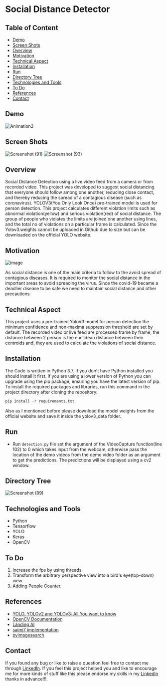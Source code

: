 # Social Distance Detector
## Table of Content
- [Demo](#demo)
- [Screen Shots](#screen-shots)
- [Overview](#overview)
- [Motivation](#motivation)
- [Technical Aspect](#technical-aspect)
- [Installation](#installation)
- [Run](#run)
- [Directory Tree](#directory-tree)
- [Technologies and Tools](#technologies-and-tools)
- [To Do](#to-do)
- [References](#references)
- [Contact](#contact)
## Demo
![Animation2](https://user-images.githubusercontent.com/49152921/119293269-b17bbb80-bc6f-11eb-9682-00c1cfca4349.gif)

## Screen Shots
![Screenshot (91)](https://user-images.githubusercontent.com/49152921/119273107-f8918e80-bc26-11eb-8e6a-a838ea887534.png)
![Screenshot (93)](https://user-images.githubusercontent.com/49152921/119273169-3f7f8400-bc27-11eb-98d0-581d88e7f37f.png)

## Overview
Social Distance Detection using a live video feed from a camera or from recorded video. This project was developed to suggest social distancing that everyone should follow among one another, reducing close contact, and thereby reducing the spread of a contagious disease (such as coronavirus). YOLOV3(You Only Look Once) pre-trained model is used for person detection. This project calculates different violation limits such as abnormal violation(yellow) and serious violation(red) of social distance. The group of people who violates the limits are joined one another using lines, and the total no of violations on a particular frame is calculated. Since the Yolov3.weights cannot be uploaded in Github due to size but can be downloaded on the official YOLO website.
## Motivation
![image](https://user-images.githubusercontent.com/49152921/119272523-f7ab2d80-bc23-11eb-9931-8ab95556544b.png)

As social distance is one of the main criteria to follow to the avoid spread of contagious diseases. It is required to monitor the social distance in the important areas to avoid spreading the virus. Since the covid-19 became a deadlier disease to be safe we need to maintain social distance and other precautions.
## Technical Aspect
This project uses a pre-trained YoloV3 model for person detection the minimum confidence and non-maxima suppression threshold are set by default. The recorded video or live feed are processed frame by frame, the distance between 2 person is the euclidean distance between their centroids and, they are used to calculate the violations of social distance. 
## Installation
The Code is written in Python 3.7. If you don't have Python installed you should install it first. If you are using a lower version of Python you can upgrade using the pip package, ensuring you have the latest version of pip. To install the required packages and libraries, run this command in the project directory after cloning the repository:
```python
pip install -r requirements.txt
```
Also as I mentioned before please download the model weights from the official website and save it inside the yolov3_data folder.
## Run
- Run ```detection.py``` file set the argument of the VideoCapture function(line 102) to 0 which takes input from the webcam, otherwise pass the location of the demo videos from the demo video folder as an argument to get the predictions. The predictions will be displayed using a cv2 window.
## Directory Tree
![Screenshot (89)](https://user-images.githubusercontent.com/49152921/119271834-edd3fb00-bc20-11eb-9d8b-43231ff6d7ff.png)

## Technologies and Tools
- Python
- Tensorflow
- YOLO
- Keras
- OpenCV
## To Do
1. Increase the fps by using threads.
2. Transform the arbitrary perspective view into a bird's eye(top-down) view.
3. Adding People Counter.
## References
- [YOLO, YOLOv2 and YOLOv3: All You want to know](https://amrokamal-47691.medium.com/yolo-yolov2-and-yolov3-all-you-want-to-know-7e3e92dc4899#:~:text=YOLOv3%20uses%20a%20new%20network,has%20some%20short%20cut%20connections.&text=After%20training%20on%20classification%20the,is%20removed%20from%20Darknet%2D53.)
- [OpenCV Documentation](https://docs.opencv.org/3.4/db/d30/classcv_1_1dnn_1_1Net.html#a5e74adacffd6aa53d56046581de7fcbd)
- [Landing AI](https://landing.ai/landing-ai-creates-an-ai-tool-to-help-customers-monitor-social-distancing-in-the-workplace/)
- [saimj7 implementation](https://github.com/saimj7/Social-Distancing-Detection-in-Real-Time)
- [pyimagesearch](https://www.pyimagesearch.com/2020/06/01/opencv-social-distancing-detector/)
## Contact
If you found any bug or like to raise a question feel free to contact me through [LinkedIn](https://www.linkedin.com/in/kirushikesh-d-b-10a75a169/). If you feel this project helped you and like to encourage me for more kinds of stuff like this please endorse my skills in my [LinkedIn](https://www.linkedin.com/in/kirushikesh-d-b-10a75a169/) thanks in advance!!!.
